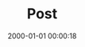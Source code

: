 ---
layout: post
title:  "Post"
date:   2000-01-01 00:00:18
categories: jekyll update
excerpt: Post
---